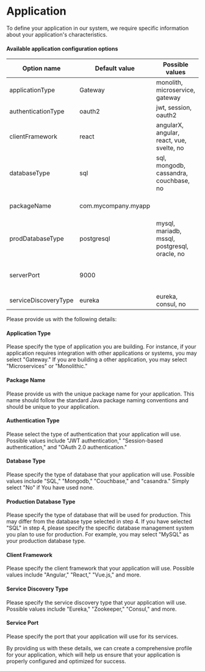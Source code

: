 # Application

To define your application in our system, we require specific information about your application's characteristics. 
#### Available application configuration options

|Option name | Default value | Possible values | Comment |
| --- | --- | --- | --- |
| applicationType | Gateway | monolith, microservice, gateway |  |
| authenticationType | oauth2 | jwt, session, oauth2 | jwt |
| clientFramework | react | angularX, angular, react, vue, svelte, no |  |
| databaseType | sql | sql, mongodb, cassandra, couchbase, no |  |
| packageName | com.mycompany.myapp |  | Sets the packageFolder option |
| prodDatabaseType | postgresql | mysql, mariadb, mssql, postgresql, oracle, no |  |
| serverPort | 9000 |  | 8080, 8081 or 9999 Depends on the app type |
| serviceDiscoveryType | eureka | eureka, consul, no |  |

Please provide us with the following details:
#### Application Type
Please specify the type of application you are building. For instance, if your application requires integration with other applications or systems, you may select "Gateway." If you are building a other application, you may select "Microservices" or "Monolithic."

#### Package Name
Please provide us with the unique package name for your application. This name should follow the standard Java package naming conventions and should be unique to your application.

#### Authentication Type 
Please select the type of authentication that your application will use. Possible values include "JWT authentication," "Session-based authentication," and "OAuth 2.0 authentication." 

#### Database Type
Please specify the type of database that your application will use. Possible values include "SQL," "Mongodb," "Couchbase," and "casandra." Simply select "No" if You have used none.
#### Production Database Type
Please specify the type of database that will be used for production. This may differ from the database type selected in step 4. If you have selected "SQL" in step 4, please specify the specific database management system you plan to use for production. For example, you may select "MySQL" as your production database type.

#### Client Framework
Please specify the client framework that your application will use. Possible values include "Angular," "React," "Vue.js," and more.

#### Service Discovery Type
Please specify the service discovery type that your application will use. Possible values include "Eureka," "Zookeeper," "Consul," and more.

#### Service Port
Please specify the port that your application will use for its services.

By providing us with these details, we can create a comprehensive profile for your application, which will help us ensure that your application is properly configured and optimized for success.


